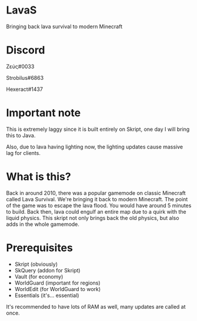# LavaS
 Bringing back lava survival to modern Minecraft

# Discord 
 Zεύς#0033 
 
 Strobilus#6863

 Hexeract#1437

 
# Important note
 This is extremely laggy since it is built entirely on Skript, one day I will bring this to Java.

 Also, due to lava having lighting now, the lighting updates cause massive lag for clients.
 
# What is this?
 
 Back in around 2010, there was a popular gamemode on classic Minecraft called Lava Survival.
 We're bringing it back to modern Minecraft.
 The point of the game was to escape the lava flood. You would have around 5 minutes to build.
 Back then, lava could engulf an entire map due to a quirk with the liquid physics.
 This skript not only brings back the old physics, but also adds in the whole gamemode.

# Prerequisites
 
 - Skript (obviously)
 - SkQuery (addon for Skript)
 - Vault (for economy)
 - WorldGuard (important for regions)
 - WorldEdit (for WorldGuard to work)
 - Essentials (it's... essential)

 It's recommended to have lots of RAM as well, many updates are called at once.
